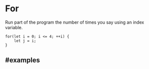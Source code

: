 # For
 
Run part of the program the number of times you say using an index variable.

```block
for(let i = 0; i <= 4; ++i) {
    let j = i;
}
```

## #examples
